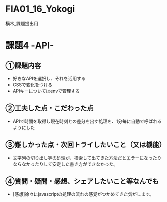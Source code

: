 # FIA01_16_Yokogi
横木_課題提出用

# 課題4 -API-

## ①課題内容
 - 好きなAPIを選択し、それを活用する
 - CSSで変化をつける
 - APIキーについてはenvで管理する

## ②工夫した点・こだわった点
 - APIで時間を取得し現在時刻との差分を出す処理を、1分毎に自動で呼ばれるようにした

## ③難しかった点・次回トライしたいこと（又は機能）
 - 文字列の切り出し等の処理が、検索して出てきた方法だとエラーになったりならなかったりして安定した書き方ができなかった。

## ④質問・疑問・感想、シェアしたいこと等なんでも
 - [感想]徐々にjavascriptの処理の流れの感覚がつかめてきた気がします。
